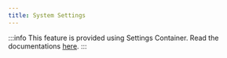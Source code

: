 ```yaml
---
title: System Settings
---
```


:::info
This feature is provided using Settings Container. Read the documentations [here](https://github.com/apiato/settings-container).
:::
